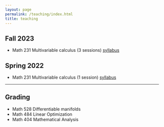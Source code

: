 ```yaml
---
layout: page
permalink: /teaching/index.html
title: teaching
---
```



## Fall 2023

- Math 231 Multivariable calculus (3 sessions) [syllabus](https://kaichuan1998.github.io/file/231-syllabus-2023.pdf)

## Spring 2022

- Math 231 Multivariable calculus (1 session) [syllabus](https://kaichuan1998.github.io/file/syllabus23sp.pdf)

---

## Grading

- Math 528 Differentiable manifolds
- Math 484 Linear Optimization
- Math 404 Mathematical Analysis

